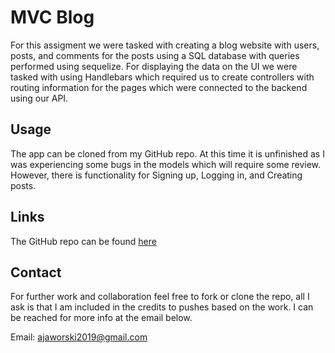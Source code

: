 # MVC Blog
For this assigment we were tasked with creating a blog website with users, posts, and comments for the posts using a SQL database with queries performed using sequelize. For displaying the data on the UI we were tasked with using Handlebars which required us to create controllers with routing information for the pages which were connected to the backend using our API.

## Usage
The app can be cloned from my GitHub repo. At this time it is unfinished as I was experiencing some bugs in the models which will require some review. However, there is functionality for Signing up, Logging in, and Creating posts.

## Links
The GitHub repo can be found [here](https://github.com/Ajaws2022/BC-CH-MVC-Blog)

## Contact

For further work and collaboration feel free to fork or clone the repo, all I ask is that I am included in the credits to pushes based on the work. I can be reached for more info at the email below.

Email: ajaworski2019@gmail.com